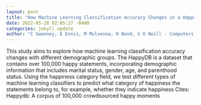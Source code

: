 ```yaml
--- 
layout: post 
title: "How Machine Learning Classification Accuracy Changes in a Happiness Dataset with Different Demographic Groups" 
date: 2022-05-28 02:05:27 -0400 
categories: jekyll update 
author: "C Sweeney, E Ennis, M Mulvenna, R Bond, S O Neill - Computers, 2022" 
--- 
```

This study aims to explore how machine learning classification accuracy changes with different demographic groups. The HappyDB is a dataset that contains over 100,000 happy statements, incorporating demographic information that includes marital status, gender, age, and parenthood status. Using the happiness category field, we test different types of machine learning classifiers to predict what category of happiness the statements belong to, for example, whether they indicate happiness Cites: Happydb: A corpus of 100,000 crowdsourced happy moments